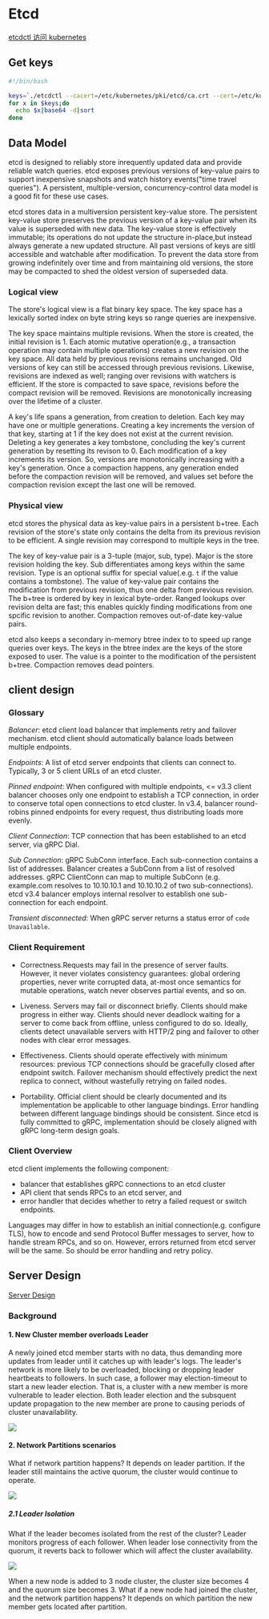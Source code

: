 # Etcd

[etcdctl 访问 kubernetes](https://jimmysong.io/kubernetes-handbook/guide/using-etcdctl-to-access-kubernetes-data.html)


## Get keys

```bash
#!/bin/bash

keys=`./etcdctl --cacert=/etc/kubernetes/pki/etcd/ca.crt --cert=/etc/kubernetes/pki/etcd/peer.crt --key=/etc/kubernetes/pki/etcd/peer.key get /registry --prefix -w json|python -m json.tool|grep key|cut -d ":" -f2|tr -d '"'|tr -d ","`
for x in $keys;do
  echo $x|base64 -d|sort
done
```

## Data Model

etcd is designed to reliably store inrequently updated data and provide reliable watch queries. etcd exposes previous versions of key-value pairs to support inexpensive snapshots and watch history events("time travel queries"). A persistent, multiple-version, concurrency-control data model is a good fit for these use cases.

etcd stores data in a multiversion persistent key-value store. The persistent key-value store preserves the previous version of a key-value pair when its value is superseded with new data. The key-value store is effectively immutable; its operations do not update the structure in-place,but instead always generate a new updated structure. All past versions of keys are sitll accessible and watchable after modification. To prevent the data store from growing indefinitely over time and from maintaining old versions, the store may be compacted to shed the oldest version of superseded data.

### Logical view

The store's logical view is a flat binary key space. The key space has a lexically sorted index on byte string keys so range queries are inexpensive.

The key space maintains multiple revisions. When the store is created, the initial revision is 1. Each atomic mutative operation(e.g., a transaction operation may contain multiple operations) creates a new revision on the key space. All data held by previous revisions remains unchanged. Old versions of key can still be accessed through previous revisions. Likewise, revisions are indexed as well; ranging over revisions with watchers is efficient. If the store is compacted to save space, revisions before the compact revision will be removed. Revisions are monotonically increasing over the lifetime of a cluster.

A key's life spans a generation, from creation to deletion. Each key may have one or multiple generations. Creating a key increments the version of that key, starting at 1 if the key does not exist at the current revision. Deleting a key generates a key tombstone, concluding the key's current generation by resetting its revison to 0. Each modification of a key increments its version. So, versions are monotonically increasing with a key's generation. Once a compaction happens, any generation ended before the compaction revision will be removed, and values set before the compaction revision except the last one will be removed.

### Physical view

etcd stores the physical data as key-value pairs in a persistent b+tree. Each revision of the store's state only contains the delta from its previous revision to be efficient. A single revision may correspond to multiple keys in the tree.

The key of key-value pair is a 3-tuple (major, sub, type). Major is the store revision holding the key. Sub differentiates among keys within the same revision. Type is an optional suffix for special value(.e.g. `t` if the value contains a tombstone). The value of key-value pair contains the modification from previous revision, thus one delta from previous revision. The b+tree is ordered by key in lexical byte-order. Ranged lookups over revision delta are fast; this enables quickly finding modifications from one spcific revision to another. Compaction removes out-of-date key-value pairs.

etcd also keeps a secondary in-memory btree index to to speed up range queries over keys. The keys in the btree index are the keys of the store exposed to user. The value is a pointer to the modification of the persistent b+tree. Compaction removes dead pointers.

## client design

### Glossary

*Balancer*: etcd client load balancer that implements retry and failover mechanism. etcd client should automatically balance loads between multiple endpoints.

*Endpoints*: A list of etcd server endpoints that clients can connect to. Typically, 3 or 5 client URLs of an etcd cluster.

*Pinned endpoint*: When configured with multiple endpoints, <= v3.3 client balancer chooses only one endpoint to establish a TCP connection, in order to conserve total open connections to etcd cluster. In v3.4, balancer round-robins pinned endpoints for every request, thus distributing loads more evenly.

*Client Connection*: TCP connection that has been established to an etcd server, via gRPC Dial.

*Sub Connection*: gRPC SubConn interface. Each sub-connection contains a list of addresses. Balancer creates a SubConn from a list of resolved addresses. gRPC ClientConn can map to multiple SubConn (e.g. example.com resolves to 10.10.10.1 and 10.10.10.2 of two sub-connections). etcd v3.4 balancer employs internal resolver to establish one sub-connection for each endpoint.

*Transient disconnected*: When gRPC server returns a status error of `code Unavailable`.

### Client Requirement

- Correctness.Requests may fail in the presence of server faults. However, it never violates consistency guarantees: global ordering properties, never write corrupted data, at-most once semantics for mutable operations, watch never observes partial events, and so on.

- Liveness. Servers may fail or disconnect briefly. Clients should make progress in either way. Clients should never deadlock waiting for a server to come back from offline, unless configured to do so. Ideally, clients detect unavailable servers with HTTP/2 ping and failover to other nodes with clear error messages.

- Effectiveness. Clients should operate effectively with minimum resources: previous TCP connections should be gracefully closed after endpoint switch. Failover mechanism should effectively predict the next replica to connect, without wastefully retrying on failed nodes.

- Portability. Official client should be clearly documented and its implementation be applicable to other language bindings. Error handling between different language bindings should be consistent. Since etcd is fully committed to gRPC, implementation should be closely aligned with gRPC long-term design goals.

### Client Overview

etcd client implements the following component:

- balancer that establishes gRPC connections to an etcd cluster
- API client that sends RPCs to an etcd server, and
- error handler that decides whether to retry a failed request or switch endpoints.

Languages may differ in how to establish an initial connection(e.g. configure TLS), how to encode and send Protocol Buffer messages to server, how to handle stream RPCs, and so on. However, errors returned from etcd server will be the same. So should be error handling and retry policy.

## Server Design

[Server Design](https://etcd.io/docs/v3.4.0/learning/design-learner/)

### Background

#### 1. New Cluster member overloads Leader

A newly joined etcd member starts with no data, thus demanding more updates from leader until it catches up with leader's logs. The leader's network is more likely to be overloaded, blocking or dropping leader heartbeats to followers. In such case, a follower may election-timeout to start a new leader election. That is, a cluster with a new member is more vulnerable to leader election. Both leader election and the subsquent update propagation to the new member are prone to causing periods of cluster unavailability.

<img src="newly_added_member.png">

#### 2. Network Partitions scenarios

What if network partition happens? It depends on leader partition. If the leader still maintains the active quorum, the cluster would continue to operate.

<img src="network_partition.png">

##### 2.1 Leader Isolation

What if the leader becomes isolated from the rest of the cluster? Leader monitors progress of each follower. When leader lose connectivity from the quorum, it reverts back to follower which will affect the cluster availability.

<img src="leader_isolated.png">

When a new node is added to 3 node cluster, the cluster size becomes 4 and the quorum size becomes 3. What if a new node had joined the cluster, and the network partition happens? It depends on which partition the new member gets located after partition.